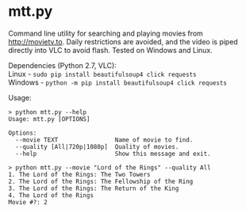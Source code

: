 # mtt.py
Command line utility for searching and playing movies from http://movietv.to. Daily restrictions are avoided, and the video is piped directly into VLC to avoid flash. Tested on Windows and Linux.  

Dependencies (Python 2.7, VLC):  
Linux - `sudo pip install beautifulsoup4 click requests`  
Windows - `python -m pip install beautifulsoup4 click requests`  

Usage:
```
> python mtt.py --help
Usage: mtt.py [OPTIONS]

Options:
  --movie TEXT                Name of movie to find.
  --quality [All|720p|1080p]  Quality of movies.
  --help                      Show this message and exit.

> python mtt.py --movie "Lord of the Rings" --quality All
1. The Lord of the Rings: The Two Towers
2. The Lord of the Rings: The Fellowship of the Ring
3. The Lord of the Rings: The Return of the King
4. The Lord of the Rings
Movie #?: 2
```
